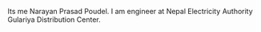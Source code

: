 Its me Narayan Prasad Poudel. I am engineer at Nepal Electricity Authority Gulariya Distribution Center.
